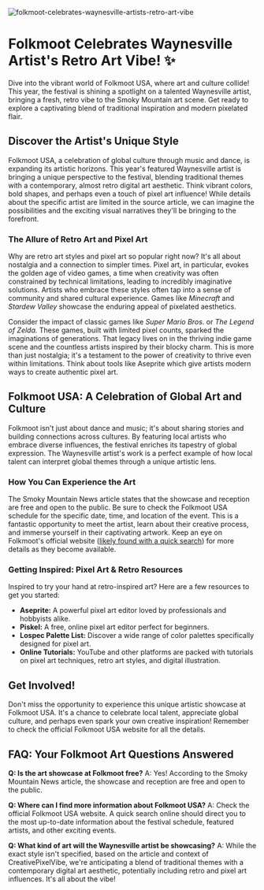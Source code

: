 ![folkmoot-celebrates-waynesville-artists-retro-art-vibe](https://images.pexels.com/photos/4434099/pexels-photo-4434099.jpeg?auto=compress&cs=tinysrgb&fit=crop&h=627&w=1200)

# Folkmoot Celebrates Waynesville Artist's Retro Art Vibe! ✨

Dive into the vibrant world of Folkmoot USA, where art and culture collide! This year, the festival is shining a spotlight on a talented Waynesville artist, bringing a fresh, retro vibe to the Smoky Mountain art scene. Get ready to explore a captivating blend of traditional inspiration and modern pixelated flair.

## Discover the Artist's Unique Style

Folkmoot USA, a celebration of global culture through music and dance, is expanding its artistic horizons. This year's featured Waynesville artist is bringing a unique perspective to the festival, blending traditional themes with a contemporary, almost retro digital art aesthetic. Think vibrant colors, bold shapes, and perhaps even a touch of pixel art influence! While details about the specific artist are limited in the source article, we can imagine the possibilities and the exciting visual narratives they'll be bringing to the forefront.

### The Allure of Retro Art and Pixel Art

Why are retro art styles and pixel art so popular right now? It's all about nostalgia and a connection to simpler times. Pixel art, in particular, evokes the golden age of video games, a time when creativity was often constrained by technical limitations, leading to incredibly imaginative solutions. Artists who embrace these styles often tap into a sense of community and shared cultural experience. Games like *Minecraft* and *Stardew Valley* showcase the enduring appeal of pixelated aesthetics.

Consider the impact of classic games like *Super Mario Bros.* or *The Legend of Zelda.* These games, built with limited pixel counts, sparked the imaginations of generations. That legacy lives on in the thriving indie game scene and the countless artists inspired by their blocky charm. This is more than just nostalgia; it's a testament to the power of creativity to thrive even within limitations. Think about tools like Aseprite which give artists modern ways to create authentic pixel art.

## Folkmoot USA: A Celebration of Global Art and Culture

Folkmoot isn't just about dance and music; it's about sharing stories and building connections across cultures. By featuring local artists who embrace diverse influences, the festival enriches its tapestry of global expression. The Waynesville artist's work is a perfect example of how local talent can interpret global themes through a unique artistic lens.

### How You Can Experience the Art

The Smoky Mountain News article states that the showcase and reception are free and open to the public. Be sure to check the Folkmoot USA schedule for the specific date, time, and location of the event. This is a fantastic opportunity to meet the artist, learn about their creative process, and immerse yourself in their captivating artwork. Keep an eye on Folkmoot's official website ([likely found with a quick search](https://www.folkmoot.org/)) for more details as they become available.

### Getting Inspired: Pixel Art & Retro Resources

Inspired to try your hand at retro-inspired art? Here are a few resources to get you started:

*   **Aseprite:** A powerful pixel art editor loved by professionals and hobbyists alike.
*   **Piskel:** A free, online pixel art editor perfect for beginners.
*   **Lospec Palette List:** Discover a wide range of color palettes specifically designed for pixel art.
*   **Online Tutorials:** YouTube and other platforms are packed with tutorials on pixel art techniques, retro art styles, and digital illustration.

## Get Involved!

Don't miss the opportunity to experience this unique artistic showcase at Folkmoot USA. It's a chance to celebrate local talent, appreciate global culture, and perhaps even spark your own creative inspiration! Remember to check the official Folkmoot USA website for all the details. 

## FAQ: Your Folkmoot Art Questions Answered

**Q: Is the art showcase at Folkmoot free?**
A: Yes! According to the Smoky Mountain News article, the showcase and reception are free and open to the public.

**Q: Where can I find more information about Folkmoot USA?**
A: Check the official Folkmoot USA website. A quick search online should direct you to the most up-to-date information about the festival schedule, featured artists, and other exciting events.

**Q: What kind of art will the Waynesville artist be showcasing?**
A: While the exact style isn't specified, based on the article and context of CreativePixelVibe, we're anticipating a blend of traditional themes with a contemporary digital art aesthetic, potentially including retro and pixel art influences. It's all about the vibe!
